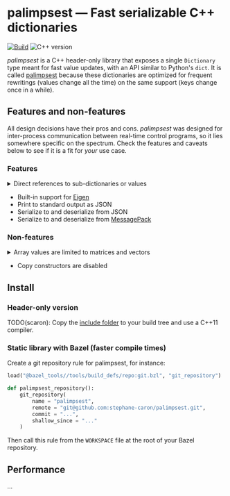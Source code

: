 # palimpsest — Fast serializable C++ dictionaries

[![Build](https://img.shields.io/github/workflow/status/stephane-caron/palimpsest/CI)](https://github.com/stephane-caron/palimpsest/actions)
![C++ version](https://img.shields.io/badge/C++-17/20-blue.svg?style=flat)

_palimpsest_ is a C++ header-only library that exposes a single ``Dictionary`` type meant for fast value updates, with an API similar to Python's ``dict``. It is called [palimpsest](https://en.wiktionary.org/wiki/palimpsest) because these dictionaries are optimized for frequent rewritings (values change all the time) on the same support (keys change once in a while).

## Features and non-features

All design decisions have their pros and cons. _palimpsest_ was designed for inter-process communication between real-time control programs, so it lies somewhere specific on the spectrum. Check the features and caveats below to see if it is a fit for _your_ use case.

### Features

<details>
<summary>Direct references to sub-dictionaries or values</summary>

```c++
Dictionary dict;
Dictionary& foo = dict("foo");
foo("bar") = 42;
const int& bar = dict("foo")("bar");
foo("bar") /= 7;
assert(bar == 6);
```
</details>

* Built-in support for [Eigen](https://eigen.tuxfamily.org/)
* Print to standard output as JSON
* Serialize to and deserialize from JSON
* Serialize to and deserialize from [MessagePack](https://msgpack.org/)

### Non-features

<details>
<summary>Array values are limited to matrices and vectors</summary>

This means arrays of "things" are not allowed, only arrays of numbers. For instance,

```json
{"foo": [1.0, 2.0]}
```

can be handled and its value will be deserialized as an ``Eigen::Vector2d``. However,

```json
{"foo": ["string", {"bar": 42}]}  # not OK
```

cannot be handled, as the array cannot be deserialized to an Eigen type.
</details>

* Copy constructors are disabled

## Install

### Header-only version

TODO(scaron): Copy the [include folder](include/palimpsest) to your build tree and use a C++11 compiler.

### Static library with Bazel (faster compile times)

Create a git repository rule for palimpsest, for instance:

```python
load("@bazel_tools//tools/build_defs/repo:git.bzl", "git_repository")

def palimpsest_repository():
    git_repository(
        name = "palimpsest",
        remote = "git@github.com:stephane-caron/palimpsest.git",
        commit = "...",
        shallow_since = "..."
    )
```

Then call this rule from the ``WORKSPACE`` file at the root of your Bazel repository.

## Performance

...
